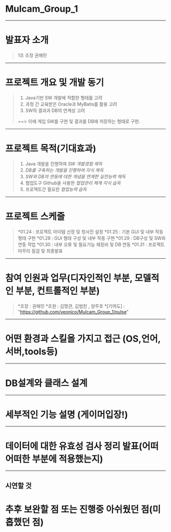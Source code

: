 # Mulcam_Group_1
---
# 발표자 소개 
> 1조 조장 권해민
---
# 프로젝트 개요 및 개발 동기
> 1. Java기반 SW 개발에 적합한 형태를 고려 
> 2. 과정 간 교육받은 Oracle과 MyBatis를 활용 고려
> 3. SW의 결과과 DB의 연계성 고려
>
> ==> 이에 게임 SW를 구현 및 결과를 DB에 저장하는 형태로 구현.
---
# 프로젝트 목적(기대효과)
> 1. Java 개발을 진행하여 *SW 개발경험 체득*
> 2. *DB를 구축하는 개발을 진행하여 지식 체득*
> 3. *SW와 DB의 연동에 대한 개념을 연계한 실전능력 체득*
> 4. 협업도구 Github을 사용한 *협업관리 체계 지식 습득*
> 5. 프로젝트간 필요한 *협업능력 습득*
---
# 프로젝트 스케줄
> *01.24 : 프로젝트 아이템 선정 및 청사진 설정
> *01.25 : 기본 GUI 및 내부 작동 형태 구현
> *01.28 : GUI 형태 구성 및 내부 작동 구현
> *01.29 : DB구성 및 SW와 연동 작업
> *01.30 : 내부 오류 및 필요기능 재정비 및 DB 연동
> *01.31 : 프로젝트 마무리 점검 및 최종발표

---
# 참여 인원과 업무(디자인적인 부분, 모델적인 부분, 컨트롤적인 부분)
>*조장 : 권해민
>*조원 : 김명관,  김범찬 , 양주호
>*[기여도] : "https://github.com/veonico/Mulcam_Group_1/pulse"
---
# 어떤 환경과 스킬을 가지고 접근 (OS,언어,서버,tools등)
---
# DB설계와 클래스 설계
---
# 세부적인 기능 설명 (게이머입장!)
---
# 데이터에 대한 유효성 검사 정리 발표(어떠어떠한 부분에 적용했는지)
---
시연할 것
---
# 추후 보완할 점 또는 진행중 아쉬웠던 점(미흡했던 점)
